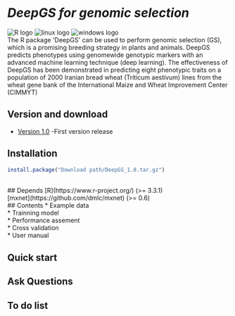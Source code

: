 # ___DeepGS for genomic selection___ <br>
![](https://halobi.com/wp-content/uploads/2016/08/r_logo.png "R logo")
![](http://img2016.itdadao.com/d/file/tech/2016/10/17/UBNRzqv.jpg "linux logo")
![](https://encrypted-tbn3.gstatic.com/images?q=tbn:ANd9GcQn9VvUviGCcrPgYqm1-C1gePlgyrvHWlMvHMlZ4Wr4jhPyh883 "windows logo")
<br>
The R package 'DeepGS' can be used to perform genomic selection (GS), which is a promising
breeding strategy in plants and animals. DeepGS predicts phenotypes using genomewide
genotypic markers with an advanced machine learning technique (deep learning). The effectiveness
of DeepGS has been demonstrated in predicting eight phenotypic traits on a population
of 2000 Iranian bread wheat (Triticum aestivum) lines from the wheat gene bank of the International
Maize and Wheat Improvement Center (CIMMYT)
<br>
## Version and download <br>
* [Version 1.0](https://github.com/cma2015/DeepGS/blob/master/DeepGS_1.0.tar.gz) -First version release <br>

## Installation <br>
```R
install.package("Download path/DeepGS_1.0.tar.gz")
```
<br>
## Depends
[R](https://www.r-project.org/) (>= 3.3.1) <br>
[mxnet](https://github.com/dmlc/mxnet) (>= 0.6)
<br>
## Contents
* Example data <br>
* Trainning model  <br>
* Performance assement <br>
* Cross validation <br>
* User manual <br>

## Quick start 

## Ask Questions

## To do list
